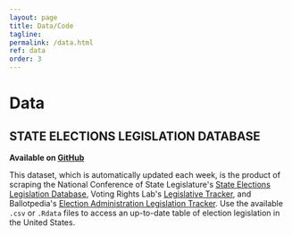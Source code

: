 ```yaml
---
layout: page
title: Data/Code
tagline:
permalink: /data.html
ref: data
order: 3
---
```


# Data
## STATE ELECTIONS LEGISLATION DATABASE
**Available on [GitHub](https://github.com/jloffredo2/state-elect-law-db)**

This dataset, which is automatically updated each week, is the product of scraping the National Conference of State Legislature's [State Elections Legislation Database](http://www.ncsl.org/research/elections-and-campaigns/elections-legislation-database.aspx), Voting Rights Lab's [Legislative Tracker](https://tracker.votingrightslab.org/pending/search), and Ballotpedia's [Election Administration Legislation Tracker](https://legislation.ballotpedia.org/home). Use the available `.csv` or `.Rdata` files to access an up-to-date table of election legislation in the United States.